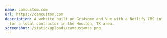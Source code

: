 ```yaml
---
name: camcustom.com
url: https://camcustom.com
description: A website built on Gridsome and Vue with a Netlify CMS integration
  for a local contractor in the Houston, TX area.
screenshot: /static/uploads/camcustomss.png
---
```

